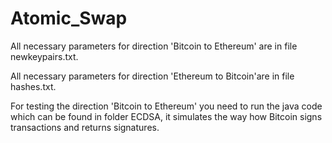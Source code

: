 # Atomic_Swap
All necessary parameters for direction 'Bitcoin to Ethereum' are in file newkeypairs.txt.

All necessary parameters for direction 'Ethereum to Bitcoin'are in file hashes.txt.

For testing the direction 'Bitcoin to Ethereum' you need to run the java code which can be found in folder ECDSA, it simulates the way how Bitcoin signs transactions and returns signatures.
